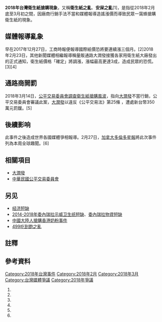 **2018年台灣衛生紙搶購現象**，又稱**衛生紙之亂**、**安屎之亂**\[1\]，是指從2018年2月底至3月初之間，因廠商行銷手法不當和媒體報導造謠漲價而導致民眾一窩蜂搶購衛生紙的現象。

## 媒體報導亂象

早在2017年12月27日，工商時報便報導國際紙價恐將要連續漲三個月。\[2\]2018年2月23日，其他新聞媒體相繼報導稱量販通路大潤發接獲各家用衛生紙大廠發出的正式通知，衛生紙價格「確定」將調漲，漲幅最高更達3成，造成民眾的恐慌。\[3\]\[4\]

## 通路商開罰

2018年3月14日，[公平交易委員會調查衛生紙搶購風波](https://zh.wikipedia.org/wiki/中華民國公平交易委員會 "wikilink")，指向[大潤發](../Page/大潤發.md "wikilink")不當行銷，公平交易委員會審議此案，[大潤發](../Page/大潤發.md "wikilink")以違反《公平交易法》第25條 ，遭處新台幣350萬元罰鍰。\[5\]

## 後續影响

此事件之後造成世界各國媒體爭相報導。2月27日，[加拿大](../Page/加拿大.md "wikilink")[多倫多星報](../Page/多倫多星報.md "wikilink")將此次事件列為本周全球趣聞。\[6\]

## 相關項目

  - [大潤發](../Page/大潤發.md "wikilink")
  - [中華民國公平交易委員會](https://zh.wikipedia.org/wiki/中華民國公平交易委員會 "wikilink")

## 另见

  - [经济短缺](https://zh.wikipedia.org/wiki/经济短缺 "wikilink")
  - [2014-2018年委內瑞拉示威卫生纸短缺](https://zh.wikipedia.org/wiki/2014-2018年委內瑞拉示威 "wikilink")、[委內瑞拉物資短缺](../Page/委內瑞拉物資短缺.md "wikilink")
  - [中國大陸人搶購香港奶粉事件](../Page/中國大陸人搶購香港奶粉事件.md "wikilink")
  - [499吃到飽之亂](../Page/499吃到飽之亂.md "wikilink")

## 註釋

## 參考資料

[Category:2018年台灣事件](https://zh.wikipedia.org/wiki/Category:2018年台灣事件 "wikilink") [Category:2018年2月](https://zh.wikipedia.org/wiki/Category:2018年2月 "wikilink") [Category:2018年3月](https://zh.wikipedia.org/wiki/Category:2018年3月 "wikilink") [Category:台灣媒體爭議](https://zh.wikipedia.org/wiki/Category:台灣媒體爭議 "wikilink") [Category:2018年爭議](https://zh.wikipedia.org/wiki/Category:2018年爭議 "wikilink")

1.
2.
3.
4.
5.
6.